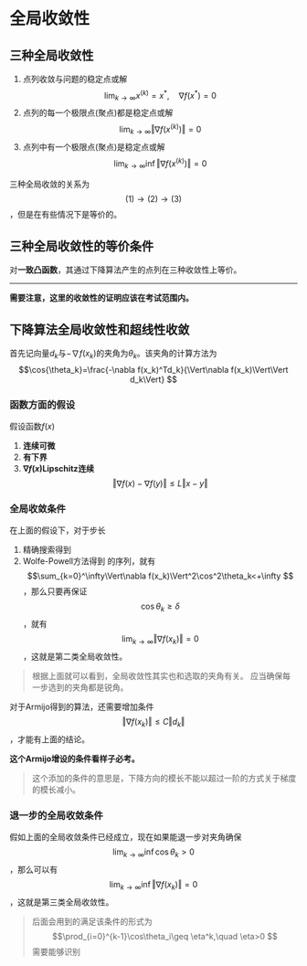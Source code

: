 # 全局收敛性

## 三种全局收敛性

1. 点列收敛与问题的稳定点或解$$\lim_{k\to\infty}x^{(k)}=x^*,\quad \nabla f(x^*)=0 $$
2. 点列的每一个极限点(聚点)都是稳定点或解$$ \lim_{k\to\infty}\Vert\nabla f(x^{(k)})\Vert=0 $$
3. 点列中有一个极限点(聚点)是稳定点或解$$\lim_{k\to\infty}\inf\Vert\nabla f(x^{(k)})\Vert=0 $$

三种全局收敛的关系为$$(1)\to(2)\to(3) $$，但是在有些情况下是等价的。

## 三种全局收敛性的等价条件

对**一致凸函数**，其通过下降算法产生的点列在三种收敛性上等价。

---

**需要注意，这里的收敛性的证明应该在考试范围内。**

## 下降算法全局收敛性和超线性收敛

首先记向量$d_k$与$-\nabla f(x_k)$的夹角为$\theta_k$。该夹角的计算方法为$$\cos{\theta_k}=\frac{-\nabla f(x_k)^Td_k}{\Vert\nabla f(x_k)\Vert\Vert d_k\Vert} $$

### 函数方面的假设

假设函数$f(x)$
1. **连续可微**
2. **有下界**
3. **$\nabla f(x)$Lipschitz连续** $$\Vert \nabla f(x)-\nabla f(y)\Vert\leq L\Vert x-y\Vert  $$

### 全局收敛条件

在上面的假设下，对于步长
1. 精确搜索得到
2. Wolfe-Powell方法得到
的序列，就有$$\sum_{k=0}^\infty\Vert\nabla f(x_k)\Vert^2\cos^2\theta_k<+\infty $$，那么只要再保证$$\cos\theta_k\geq\delta$$，就有$$\lim_{k\to\infty}\Vert \nabla f(x_k)\Vert=0 $$，这就是第二类全局收敛性。

> 根据上面就可以看到，全局收敛性其实也和选取的夹角有关。
> 应当确保每一步选到的夹角都是锐角。

对于Armijo得到的算法，还需要增加条件$$\Vert \nabla f(x_k)\Vert\leq C\Vert d_k\Vert $$，才能有上面的结论。

**这个Armijo增设的条件看样子必考。**

> 这个添加的条件的意思是，下降方向的模长不能以超过一阶的方式关于梯度的模长减小。

### 退一步的全局收敛条件

假如上面的全局收敛条件已经成立，现在如果能退一步对夹角确保$$\lim_{k\to\infty}\inf \cos \theta_k>0 $$，那么可以有$$\lim_{k\to \infty}\inf \Vert \nabla f(x_k)\Vert=0 $$，这就是第三类全局收敛性。

> 后面会用到的满足该条件的形式为$$\prod_{i=0}^{k-1}\cos\theta_i\geq \eta^k,\quad \eta>0 $$需要能够识别

